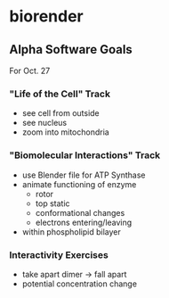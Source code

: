 # biorender

## Alpha Software Goals

For Oct. 27

### "Life of the Cell" Track

* see cell from outside
* see nucleus
* zoom into mitochondria

### "Biomolecular Interactions" Track

* use Blender file for ATP Synthase
* animate functioning of enzyme
    * rotor
    * top static
    * conformational changes
    * electrons entering/leaving
* within phospholipid bilayer

### Interactivity Exercises

* take apart dimer -> fall apart
* potential concentration change
